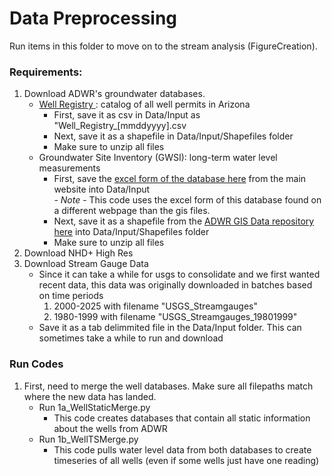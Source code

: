 # Data Preprocessing

Run items in this folder to move on to the stream analysis (FigureCreation).

### Requirements:
 1. Download ADWR's groundwater databases.
     - <a href = 'https://gisdata2016-11-18t150447874z-azwater.opendata.arcgis.com/datasets/34c92af536ec4047aeaf9d93053dc317_0/explore?location=0.015556%2C-111.970052%2C0.00' target='_blank'>Well Registry </a>: catalog of all well permits in Arizona
       - First, save it as csv in Data/Input as "Well_Registry_[mmddyyyy].csv
       - Next, save it as a shapefile in Data/Input/Shapefiles folder
       - Make sure to unzip all files
     - Groundwater Site Inventory (GWSI)</a>: long-term water level measurements
       - First, save the <a href= 'https://www.azwater.gov/sites/default/files/zip/GWSI_ZIP_20240401.zip' target='_blank'>excel form of the database here</a> from the main website into Data/Input
        <br>  - *Note* - This code uses the excel form of this database found on a different webpage than the gis files.
       - Next, save it as a shapefile from the <a href='https://gisdata2016-11-18t150447874z-azwater.opendata.arcgis.com/datasets/azwater::gwsi-app/explore?layer=3&location=34.064362%2C-111.834805%2C6.67' target='_blank'>ADWR GIS Data repository here</a> into Data/Input/Shapefiles folder
       - Make sure to unzip all files
2. Download NHD+ High Res
3. Download Stream Gauge Data
     - Since it can take a while for usgs to consolidate and we first wanted recent data, this data was originally downloaded in batches based on time periods
        1) 2000-2025 with filename "USGS_Streamgauges"
        2) 1980-1999 with filename "USGS_Streamgauges_19801999"
     - Save it as a tab delimmited file in the Data/Input folder.  This can sometimes take a while to run and download

 ### Run Codes
 1. First, need to merge the well databases.  Make sure all filepaths match where the new data has landed.
    - Run 1a_WellStaticMerge.py
      - This code creates databases that contain all static information about the wells from ADWR
    - Run 1b_WellTSMerge.py
      - This code pulls water level data from both databases to create timeseries of all wells (even if some wells just have one reading)